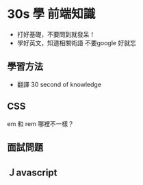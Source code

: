 # 30s 學   前端知識

 *  打好基礎，不要問到就發呆！
 *  學好英文，知道相關術語 不要google 好就忘

## 學習方法
 *  翻譯 30 second of knowledge
 
 
## CSS

em 和  rem 哪裡不一樣？

## 面試問題



## Ｊavascript

